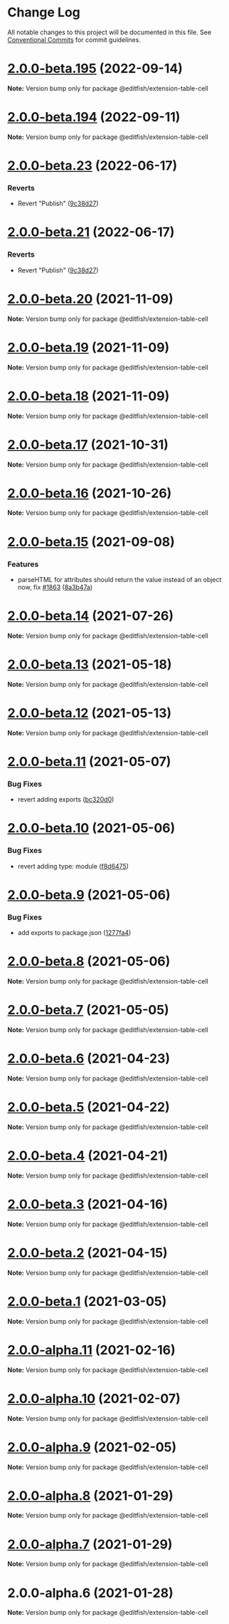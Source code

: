 # Change Log

All notable changes to this project will be documented in this file.
See [Conventional Commits](https://conventionalcommits.org) for commit guidelines.

# [2.0.0-beta.195](https://github.com/ueberdosis/tiptap/compare/v2.0.0-beta.194...v2.0.0-beta.195) (2022-09-14)

**Note:** Version bump only for package @editfish/extension-table-cell





# [2.0.0-beta.194](https://github.com/ueberdosis/tiptap/compare/v2.0.0-beta.193...v2.0.0-beta.194) (2022-09-11)

**Note:** Version bump only for package @editfish/extension-table-cell





# [2.0.0-beta.23](https://github.com/ueberdosis/tiptap/compare/@editfish/extension-table-cell@2.0.0-beta.21...@editfish/extension-table-cell@2.0.0-beta.23) (2022-06-17)


### Reverts

* Revert "Publish" ([9c38d27](https://github.com/ueberdosis/tiptap/commit/9c38d2713e6feac5645ad9c1bfc57abdbf054576))





# [2.0.0-beta.21](https://github.com/ueberdosis/tiptap/compare/@editfish/extension-table-cell@2.0.0-beta.21...@editfish/extension-table-cell@2.0.0-beta.21) (2022-06-17)


### Reverts

* Revert "Publish" ([9c38d27](https://github.com/ueberdosis/tiptap/commit/9c38d2713e6feac5645ad9c1bfc57abdbf054576))





# [2.0.0-beta.20](https://github.com/ueberdosis/tiptap/compare/@editfish/extension-table-cell@2.0.0-beta.19...@editfish/extension-table-cell@2.0.0-beta.20) (2021-11-09)

**Note:** Version bump only for package @editfish/extension-table-cell





# [2.0.0-beta.19](https://github.com/ueberdosis/tiptap/compare/@editfish/extension-table-cell@2.0.0-beta.18...@editfish/extension-table-cell@2.0.0-beta.19) (2021-11-09)

**Note:** Version bump only for package @editfish/extension-table-cell





# [2.0.0-beta.18](https://github.com/ueberdosis/tiptap/compare/@editfish/extension-table-cell@2.0.0-beta.17...@editfish/extension-table-cell@2.0.0-beta.18) (2021-11-09)

**Note:** Version bump only for package @editfish/extension-table-cell





# [2.0.0-beta.17](https://github.com/ueberdosis/tiptap/compare/@editfish/extension-table-cell@2.0.0-beta.16...@editfish/extension-table-cell@2.0.0-beta.17) (2021-10-31)

**Note:** Version bump only for package @editfish/extension-table-cell





# [2.0.0-beta.16](https://github.com/ueberdosis/tiptap/compare/@editfish/extension-table-cell@2.0.0-beta.15...@editfish/extension-table-cell@2.0.0-beta.16) (2021-10-26)

**Note:** Version bump only for package @editfish/extension-table-cell





# [2.0.0-beta.15](https://github.com/ueberdosis/tiptap/compare/@editfish/extension-table-cell@2.0.0-beta.14...@editfish/extension-table-cell@2.0.0-beta.15) (2021-09-08)


### Features

* parseHTML for attributes should return the value instead of an object now, fix [#1863](https://github.com/ueberdosis/tiptap/issues/1863) ([8a3b47a](https://github.com/ueberdosis/tiptap/commit/8a3b47a529d28b28b50d634c6ff69b8e5aad3080))





# [2.0.0-beta.14](https://github.com/ueberdosis/tiptap/compare/@editfish/extension-table-cell@2.0.0-beta.13...@editfish/extension-table-cell@2.0.0-beta.14) (2021-07-26)

**Note:** Version bump only for package @editfish/extension-table-cell





# [2.0.0-beta.13](https://github.com/ueberdosis/tiptap/compare/@editfish/extension-table-cell@2.0.0-beta.12...@editfish/extension-table-cell@2.0.0-beta.13) (2021-05-18)

**Note:** Version bump only for package @editfish/extension-table-cell





# [2.0.0-beta.12](https://github.com/ueberdosis/tiptap/compare/@editfish/extension-table-cell@2.0.0-beta.11...@editfish/extension-table-cell@2.0.0-beta.12) (2021-05-13)

**Note:** Version bump only for package @editfish/extension-table-cell





# [2.0.0-beta.11](https://github.com/ueberdosis/tiptap/compare/@editfish/extension-table-cell@2.0.0-beta.10...@editfish/extension-table-cell@2.0.0-beta.11) (2021-05-07)


### Bug Fixes

* revert adding exports ([bc320d0](https://github.com/ueberdosis/tiptap/commit/bc320d0b4b80b0e37a7e47a56e0f6daec6e65d98))





# [2.0.0-beta.10](https://github.com/ueberdosis/tiptap/compare/@editfish/extension-table-cell@2.0.0-beta.9...@editfish/extension-table-cell@2.0.0-beta.10) (2021-05-06)


### Bug Fixes

* revert adding type: module ([f8d6475](https://github.com/ueberdosis/tiptap/commit/f8d6475e2151faea6f96baecdd6bd75880d50d2c))





# [2.0.0-beta.9](https://github.com/ueberdosis/tiptap/compare/@editfish/extension-table-cell@2.0.0-beta.8...@editfish/extension-table-cell@2.0.0-beta.9) (2021-05-06)


### Bug Fixes

* add exports to package.json ([1277fa4](https://github.com/ueberdosis/tiptap/commit/1277fa47151e9c039508cdb219bdd0ffe647f4ee))





# [2.0.0-beta.8](https://github.com/ueberdosis/tiptap/compare/@editfish/extension-table-cell@2.0.0-beta.7...@editfish/extension-table-cell@2.0.0-beta.8) (2021-05-06)

**Note:** Version bump only for package @editfish/extension-table-cell





# [2.0.0-beta.7](https://github.com/ueberdosis/tiptap/compare/@editfish/extension-table-cell@2.0.0-beta.6...@editfish/extension-table-cell@2.0.0-beta.7) (2021-05-05)

**Note:** Version bump only for package @editfish/extension-table-cell





# [2.0.0-beta.6](https://github.com/ueberdosis/tiptap/compare/@editfish/extension-table-cell@2.0.0-beta.5...@editfish/extension-table-cell@2.0.0-beta.6) (2021-04-23)

**Note:** Version bump only for package @editfish/extension-table-cell





# [2.0.0-beta.5](https://github.com/ueberdosis/tiptap/compare/@editfish/extension-table-cell@2.0.0-beta.4...@editfish/extension-table-cell@2.0.0-beta.5) (2021-04-22)

**Note:** Version bump only for package @editfish/extension-table-cell





# [2.0.0-beta.4](https://github.com/ueberdosis/tiptap/compare/@editfish/extension-table-cell@2.0.0-beta.3...@editfish/extension-table-cell@2.0.0-beta.4) (2021-04-21)

**Note:** Version bump only for package @editfish/extension-table-cell





# [2.0.0-beta.3](https://github.com/ueberdosis/tiptap/compare/@editfish/extension-table-cell@2.0.0-beta.2...@editfish/extension-table-cell@2.0.0-beta.3) (2021-04-16)

**Note:** Version bump only for package @editfish/extension-table-cell





# [2.0.0-beta.2](https://github.com/ueberdosis/tiptap/compare/@editfish/extension-table-cell@2.0.0-beta.1...@editfish/extension-table-cell@2.0.0-beta.2) (2021-04-15)

**Note:** Version bump only for package @editfish/extension-table-cell





# [2.0.0-beta.1](https://github.com/ueberdosis/tiptap/compare/@editfish/extension-table-cell@2.0.0-alpha.11...@editfish/extension-table-cell@2.0.0-beta.1) (2021-03-05)

**Note:** Version bump only for package @editfish/extension-table-cell





# [2.0.0-alpha.11](https://github.com/ueberdosis/tiptap/compare/@editfish/extension-table-cell@2.0.0-alpha.10...@editfish/extension-table-cell@2.0.0-alpha.11) (2021-02-16)

**Note:** Version bump only for package @editfish/extension-table-cell





# [2.0.0-alpha.10](https://github.com/ueberdosis/tiptap/compare/@editfish/extension-table-cell@2.0.0-alpha.9...@editfish/extension-table-cell@2.0.0-alpha.10) (2021-02-07)

**Note:** Version bump only for package @editfish/extension-table-cell





# [2.0.0-alpha.9](https://github.com/ueberdosis/tiptap/compare/@editfish/extension-table-cell@2.0.0-alpha.8...@editfish/extension-table-cell@2.0.0-alpha.9) (2021-02-05)

**Note:** Version bump only for package @editfish/extension-table-cell





# [2.0.0-alpha.8](https://github.com/ueberdosis/tiptap/compare/@editfish/extension-table-cell@2.0.0-alpha.7...@editfish/extension-table-cell@2.0.0-alpha.8) (2021-01-29)

**Note:** Version bump only for package @editfish/extension-table-cell





# [2.0.0-alpha.7](https://github.com/ueberdosis/tiptap/compare/@editfish/extension-table-cell@2.0.0-alpha.6...@editfish/extension-table-cell@2.0.0-alpha.7) (2021-01-29)

**Note:** Version bump only for package @editfish/extension-table-cell





# 2.0.0-alpha.6 (2021-01-28)

**Note:** Version bump only for package @editfish/extension-table-cell
